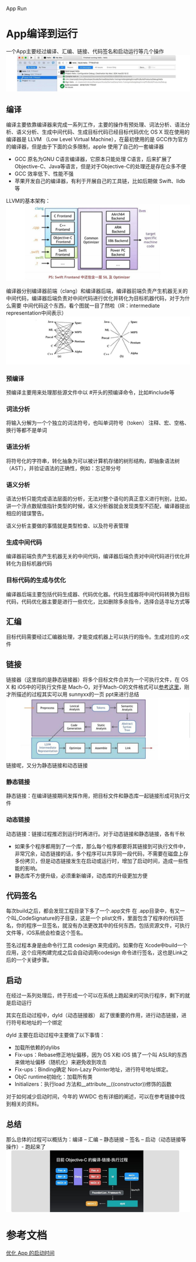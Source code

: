 App Run

# App编译到运行
一个App主要经过编译、汇编、链接、代码签名和启动运行等几个操作
![](media/15022701515616/15022703189050.jpg)

## 编译
编译主要依靠编译器来完成一系列工作，主要的操作有预处理、词法分析、语法分析、语义分析、生成中间代码、生成目标代码已经目标代码优化
OS X 现在使用的编译器是 LLVM （Low Level Virtual Machine），在最初使用的是 GCC作为官方的编译器，但是由于下面的众多限制，apple 使用了自己的一套编译器

* GCC 原名为GNU C语言编译器，它原本只能处理 C语言，后来扩展了Objective-C、Java等语言，但是对于Objective-C的处理还是存在众多不便
* GCC 效率低下、性能不强
* 苹果开发自己的编译器，有利于开展自己的工具链，比如后期做 Swift、lldb 等

LLVM的基本架构：
![](media/15022701515616/15022704782578.jpg)

编译器分别编译器前端（clang）和编译器后端，编译器前端负责产生机器无关的中间代码，编译器后端负责对中间代码进行优化并转化为目标机器代码，对于为什么需要 中间代码这个东西，看个图就一目了然啦（IR：intermediate representation中间表示）
![](media/15022701515616/15022705001669.jpg)

### 预编译
预编译主要用来处理那些源文件中以 #开头的预编译命令，比如#include等
### 词法分析
将输入分解为一个个独立的词法符号，也叫单词符号（token）
注释、宏、空格、换行等都不是单词
### 语法分析
将符号化的字符串，转化抽象为可以被计算机存储的树形结构，即抽象语法树（AST），并验证语法的正确性，例如：忘记带分号
### 语义分析
语法分析只能完成语法层面的分析，无法对整个语句的真正意义进行判别，比如，讲一个浮点数赋值指针类型的时候，语义分析器就会发现类型不匹配，编译器提出相应的错误警告。

语义分析主要做的事情就是类型检查、以及符号表管理

### 生成中间代码
编译器前端负责产生机器无关的中间代码，编译器后端负责对中间代码进行优化并转化为目标机器代码

### 目标代码的生成与优化
编译器后端主要包括代码生成器、代码优化器。代码生成器将中间代码转换为目标代码，代码优化器主要是进行一些优化，比如删除多余指令，选择合适寻址方式等

## 汇编
目标代码需要经过汇编器处理，才能变成机器上可以执行的指令。生成对应的.o文件

## 链接
链接器（这里指的是静态链接器）将多个目标文件合并为一个可执行文件，在 OS X 和 iOS中的可执行文件是 Mach-O，对于Mach-O的文件格式可以[参考这里](https://github.com/joy0304/Joy-Blog/blob/master/Blog/%E8%B6%A3%E6%8E%A2%20Mach-O%EF%BC%9A%E6%96%87%E4%BB%B6%E6%A0%BC%E5%BC%8F.md)，刚才所描述的过程其实可以用 sunnyxx的一页 ppt来进行总结
![](media/15022701515616/15022706803749.jpg)
链接呢，又分为静态链接和动态链接

### 静态链接
静态链接：在编译链接期间发挥作用，把目标文件和静态库一起链接形成可执行文件
### 动态链接
动态链接：链接过程推迟到运行时再进行。对于动态链接和静态链接，各有千秋

* 如果多个程序都用到了一个库，那么每个程序都要将其链接到可执行文件中，非常冗余，动态链接的话，多个程序可以共享同一段代码，不需要在磁盘上存多份拷贝，但是动态链接发生在启动或运行时，增加了启动时间，造成一些性能的影响。
* 静态库不方便升级，必须重新编译，动态库的升级更加方便

## 代码签名
每次build之后，都会发现工程目录下多了一个.app文件
在 .app目录中，有又一个叫_CodeSignature的子目录，这是一个 plist文件，里面包含了程序的代码签名，你的程序一旦签名，就没有办法更改其中的任何东西，包括资源文件，可执行文件等，iOS系统会检查这个签名。

签名过程本身是由命令行工具 codesign 来完成的。如果你在 Xcode中build一个应用，这个应用构建完成之后会自动调用codesign 命令进行签名，这也是Link之后的一个关键步骤。

## 启动
在经过一系列处理后，终于形成一个可以在系统上跑起来的可执行程序，剩下的就是启动运行

其实在启动过程中，dyld（动态链接器） 起了很重要的作用，进行动态链接，进行符号和地址的一个绑定

dyld 主要在启动过程中主要做了以下事情：

* 加载所依赖的dylibs
* Fix-ups：Rebase修正地址偏移，因为 OS X和 iOS 搞了一个叫 ASLR的东西来做地址偏移（随机化）来避免收到攻击
* Fix-ups：Binding确定 Non-Lazy Pointer地址，进行符号地址绑定。
* ObjC runtime初始化：加载所有类
* Initializers：执行load 方法和__attribute__((constructor))修饰的函数

对于如何减少启动时间，今年的 WWDC 也有详细的阐述，可以在参考链接中找到相关的资料。

## 总结
那么总体的过程可以概括为：编译 – 汇编 – 静态链接 – 签名 – 启动（动态链接等操作）- 跑起来了
![](media/15022701515616/15022707930557.jpg)



# 参考文档

[优化 App 的启动时间](http://yulingtianxia.com/blog/2016/10/30/Optimizing-App-Startup-Time/)

